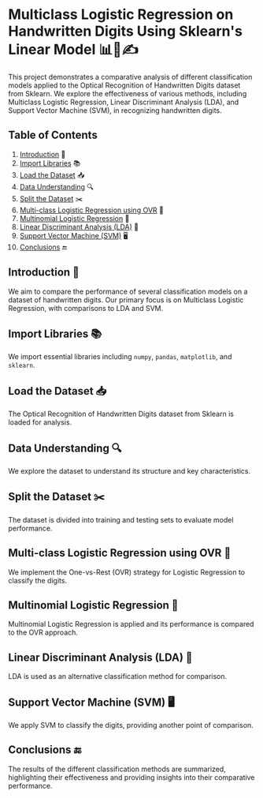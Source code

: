 # Multiclass Logistic Regression on Handwritten Digits Using Sklearn's Linear Model 📊🤖✍️

This project demonstrates a comparative analysis of different classification models applied to the Optical Recognition of Handwritten Digits dataset from Sklearn. We explore the effectiveness of various methods, including Multiclass Logistic Regression, Linear Discriminant Analysis (LDA), and Support Vector Machine (SVM), in recognizing handwritten digits.

## Table of Contents
1. [Introduction](#introduction) 📝
2. [Import Libraries](#import-libraries) 📚
3. [Load the Dataset](#load-the-dataset) 📥
4. [Data Understanding](#data-understanding) 🔍
5. [Split the Dataset](#split-the-dataset) ✂️
6. [Multi-class Logistic Regression using OVR](#multi-class-logistic-regression-using-ovr) 🧮
7. [Multinomial Logistic Regression](#multinomial-logistic-regression) 🔢
8. [Linear Discriminant Analysis (LDA)](#linear-discriminant-analysis-lda) 📏
9. [Support Vector Machine (SVM)](#support-vector-machine-svm) 🖥️
10. [Conclusions](#conclusions) 🔚

## Introduction 📝
We aim to compare the performance of several classification models on a dataset of handwritten digits. Our primary focus is on Multiclass Logistic Regression, with comparisons to LDA and SVM.

## Import Libraries 📚
We import essential libraries including `numpy`, `pandas`, `matplotlib`, and `sklearn`.

## Load the Dataset 📥
The Optical Recognition of Handwritten Digits dataset from Sklearn is loaded for analysis.

## Data Understanding 🔍
We explore the dataset to understand its structure and key characteristics.

## Split the Dataset ✂️
The dataset is divided into training and testing sets to evaluate model performance.

## Multi-class Logistic Regression using OVR 🧮
We implement the One-vs-Rest (OVR) strategy for Logistic Regression to classify the digits.

## Multinomial Logistic Regression 🔢
Multinomial Logistic Regression is applied and its performance is compared to the OVR approach.

## Linear Discriminant Analysis (LDA) 📏
LDA is used as an alternative classification method for comparison.

## Support Vector Machine (SVM) 🖥️
We apply SVM to classify the digits, providing another point of comparison.

## Conclusions 🔚
The results of the different classification methods are summarized, highlighting their effectiveness and providing insights into their comparative performance.
